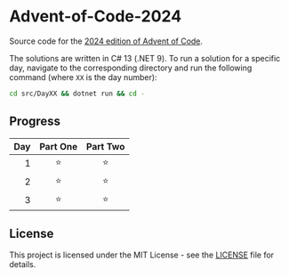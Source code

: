 # Advent-of-Code-2024

Source code for the [2024 edition of Advent of Code](https://adventofcode.com/2024).

The solutions are written in C# 13 (.NET 9). To run a solution for a specific day, navigate to the corresponding
directory and run the following command (where `XX` is the day number):

```bash
cd src/DayXX && dotnet run && cd -
```

## Progress

| Day | Part One | Part Two |
|----:|:--------:|:--------:|
|   1 |    ⭐     |    ⭐     |
|   2 |    ⭐     |    ⭐     |
|   3 |    ⭐     |    ⭐     |

## License

This project is licensed under the MIT License - see the [LICENSE](LICENSE) file for details.
